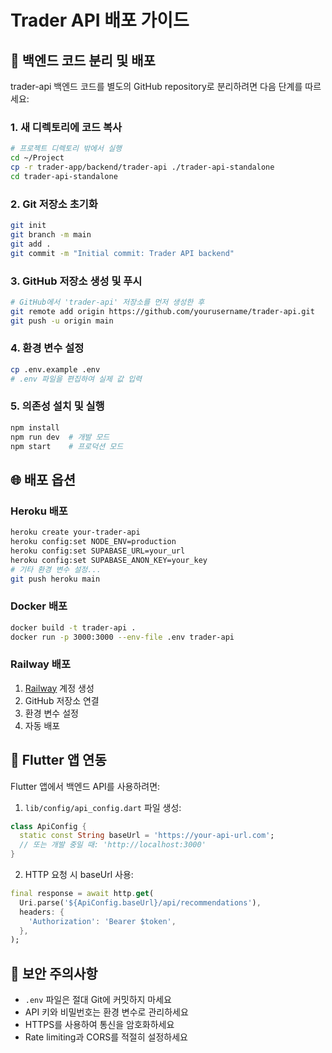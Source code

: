 # Trader API 배포 가이드

## 🚀 백엔드 코드 분리 및 배포

trader-api 백엔드 코드를 별도의 GitHub repository로 분리하려면 다음 단계를 따르세요:

### 1. 새 디렉토리에 코드 복사

```bash
# 프로젝트 디렉토리 밖에서 실행
cd ~/Project
cp -r trader-app/backend/trader-api ./trader-api-standalone
cd trader-api-standalone
```

### 2. Git 저장소 초기화

```bash
git init
git branch -m main
git add .
git commit -m "Initial commit: Trader API backend"
```

### 3. GitHub 저장소 생성 및 푸시

```bash
# GitHub에서 'trader-api' 저장소를 먼저 생성한 후
git remote add origin https://github.com/yourusername/trader-api.git
git push -u origin main
```

### 4. 환경 변수 설정

```bash
cp .env.example .env
# .env 파일을 편집하여 실제 값 입력
```

### 5. 의존성 설치 및 실행

```bash
npm install
npm run dev  # 개발 모드
npm start    # 프로덕션 모드
```

## 🌐 배포 옵션

### Heroku 배포

```bash
heroku create your-trader-api
heroku config:set NODE_ENV=production
heroku config:set SUPABASE_URL=your_url
heroku config:set SUPABASE_ANON_KEY=your_key
# 기타 환경 변수 설정...
git push heroku main
```

### Docker 배포

```bash
docker build -t trader-api .
docker run -p 3000:3000 --env-file .env trader-api
```

### Railway 배포

1. [Railway](https://railway.app) 계정 생성
2. GitHub 저장소 연결
3. 환경 변수 설정
4. 자동 배포

## 📝 Flutter 앱 연동

Flutter 앱에서 백엔드 API를 사용하려면:

1. `lib/config/api_config.dart` 파일 생성:

```dart
class ApiConfig {
  static const String baseUrl = 'https://your-api-url.com';
  // 또는 개발 중일 때: 'http://localhost:3000'
}
```

2. HTTP 요청 시 baseUrl 사용:

```dart
final response = await http.get(
  Uri.parse('${ApiConfig.baseUrl}/api/recommendations'),
  headers: {
    'Authorization': 'Bearer $token',
  },
);
```

## 🔐 보안 주의사항

- `.env` 파일은 절대 Git에 커밋하지 마세요
- API 키와 비밀번호는 환경 변수로 관리하세요
- HTTPS를 사용하여 통신을 암호화하세요
- Rate limiting과 CORS를 적절히 설정하세요